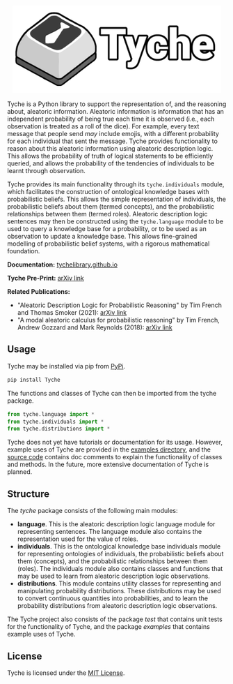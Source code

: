 <p align="center">
  <img src="https://raw.githubusercontent.com/TycheLibrary/Tyche/master/docs/banner.png" alt="Tyche Logo" height="200" width="480" />
</p>

Tyche is a Python library to support the representation of, and the reasoning about, aleatoric information.
Aleatoric information is information that has an independent probability of being true each time it is observed
(i.e., each observation is treated as a roll of the dice). For example, every text message that people send _may_
include emojis, with a different probability for each individual that sent the message. Tyche provides functionality
to reason about this aleatoric information using aleatoric description logic. This allows the probability of truth
of logical statements to be efficiently queried, and allows the probability of the tendencies of individuals to
be learnt through observation.

Tyche provides its main functionality through its `tyche.individuals` module, which facilitates the
construction of ontological knowledge bases with probabilistic beliefs. This allows the simple
representation of individuals, the probabilistic beliefs about them (termed concepts), and the
probabilistic relationships between them (termed roles). Aleatoric description logic sentences
may then be constructed using the `tyche.language` module to be used to query a knowledge base
for a probability, or to be used as an observation to update a knowledge base. This allows
fine-grained modelling of probabilistic belief systems, with a rigorous mathematical foundation.

**Documentation:** [tychelibrary.github.io](https://tychelibrary.github.io)

**Tyche Pre-Print:** [arXiv link](https://arxiv.org/abs/2208.09838)

**Related Publications:**
- "Aleatoric Description Logic for Probabilistic Reasoning" by
  Tim French and Thomas Smoker (2021): [arXiv link](https://arxiv.org/abs/2108.13036)
- "A modal aleatoric calculus for probabilistic reasoning" by
  Tim French, Andrew Gozzard and Mark Reynolds (2018): [arXiv link](https://arxiv.org/abs/1812.11741)


## Usage

Tyche may be installed via pip from [PyPi](https://pypi.org/project/Tyche/).
```sh
pip install Tyche
```

The functions and classes of Tyche can then be imported from the tyche package.
```python
from tyche.language import *
from tyche.individuals import *
from tyche.distributions import *
```

Tyche does not yet have tutorials or documentation for its usage. However, example uses of Tyche are
provided in the [examples directory](https://github.com/TycheLibrary/Tyche/tree/main/examples), and
the [source code](https://github.com/TycheLibrary/Tyche/tree/main/tyche) contains doc comments to
explain the functionality of classes and methods. In the future, more extensive documentation of
Tyche is planned.


## Structure

The *tyche* package consists of the following main modules:
- **language**. This is the aleatoric description logic language module for representing sentences. The language
  module also contains the representation used for the value of roles.
- **individuals**. This is the ontological knowledge base individuals module for representing ontologies of
  individuals, the probabilistic beliefs about them (concepts), and the probabilistic relationships between
  them (roles). The individuals module also contains classes and functions that may be used to learn from
  aleatoric description logic observations.
- **distributions**. This module contains utility classes for representing and manipulating probability
  distributions. These distributions may be used to convert continuous quantities into probabilities,
  and to learn the probability distributions from aleatoric description logic observations.

The Tyche project also consists of the package *test* that contains unit tests for the functionality of
Tyche, and the package *examples* that contains example uses of Tyche.

## License

Tyche is licensed under the [MIT License](/LICENSE).
